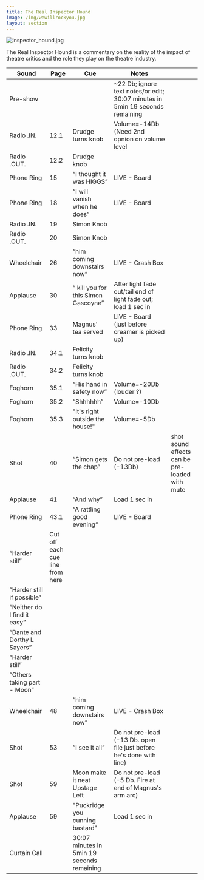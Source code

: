 ```yaml
---
title: The Real Inspector Hound
image: /img/wewillrockyou.jpg
layout: section
---
```

![inspector_hound.jpg](/inspector_hound.jpg)

The Real Inspector Hound is a commentary on the reality of the impact of theatre critics and the role they play on the theatre industry.

| Sound                       | Page                            | Cue                                        | Notes                                                                         |                                                |
| --------------------------- | ------------------------------- | ------------------------------------------ | ----------------------------------------------------------------------------- | ---------------------------------------------- |
| Pre-show                    |                                 |                                            | ~22 Db; ignore text notes/or edit; 30:07 minutes in 5min 19 seconds remaining |                                                |
| Radio .IN.                  | 12.1                            | Drudge turns knob                          | Volume=-14Db (Need 2nd opnion on volume level                                 |                                                |
| Radio .OUT.                 | 12.2                            | Drudge knob                                |                                                                               |                                                |
| Phone Ring                  | 15                              | “I thought it was HIGGS”                   | LIVE - Board                                                                  |                                                |
| Phone Ring                  | 18                              | “I will vanish when he does”               | LIVE - Board                                                                  |                                                |
| Radio .IN.                  | 19                              | Simon Knob                                 |                                                                               |                                                |
| Radio .OUT.                 | 20                              | Simon Knob                                 |                                                                               |                                                |
| Wheelchair                  | 26                              | “him coming downstairs now”                | LIVE - Crash Box                                                              |                                                |
| Applause                    | 30                              | “ kill you for this Simon Gascoyne”        | After light fade out/tail end of light fade out; load 1 sec in                |                                                |
| Phone Ring                  | 33                              | Magnus’ tea served                         | LIVE - Board (just before creamer is picked up)                               |                                                |
| Radio .IN.                  | 34.1                            | Felicity turns knob                        |                                                                               |                                                |
| Radio .OUT.                 | 34.2                            | Felicity turns knob                        |                                                                               |                                                |
| Foghorn                     | 35.1                            | “His hand in safety now”                   | Volume=-20Db (louder ?)                                                       |                                                |
| Foghorn                     | 35.2                            | “Shhhhhh”                                  | Volume=-10Db                                                                  |                                                |
| Foghorn                     | 35.3                            | "it's right outside the house!"            | Volume=-5Db                                                                   |                                                |
| Shot                        | 40                              | “Simon gets the chap”                      | Do not pre-load (-13Db)                                                       | shot sound effects can be pre-loaded with mute |
| Applause                    | 41                              | “And why”                                  | Load 1 sec in                                                                 |                                                |
| Phone Ring                  | 43.1                            | “A rattling good evening”                  | LIVE - Board                                                                  |                                                |
| “Harder still”              | Cut off each cue line from here |                                            |
| “Harder still if possible”  |                                 |
| “Neither do I find it easy” |                                 |
| “Dante and Dorthy L Sayers” |                                 |
| “Harder still”              |                                 |
| “Others taking part - Moon” |                                 |
| Wheelchair                  | 48                              | “him coming downstairs now”                | LIVE - Crash Box                                                              |                                                |
| Shot                        | 53                              | “I see it all”                             | Do not pre-load (-13 Db. open file just before he's done with line)           |                                                |
| Shot                        | 59                              | Moon make it neat Upstage Left             | Do not pre-load (-5 Db. Fire at end of Magnus's arm arc)                      |                                                |
| Applause                    | 59                              | "Puckridge you cunning bastard"            | Load 1 sec in                                                                 |                                                |
| Curtain Call                |                                 | 30:07 minutes in 5min 19 seconds remaining |                                                                               |